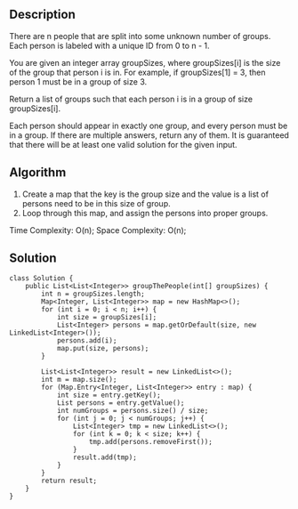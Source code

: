 ## Description
There are n people that are split into some unknown number of groups. Each person is labeled with a unique ID from 0 to n - 1.

You are given an integer array groupSizes, where groupSizes[i] is the size of the group that person i is in. For example, if groupSizes[1] = 3, then person 1 must be in a group of size 3.

Return a list of groups such that each person i is in a group of size groupSizes[i].

Each person should appear in exactly one group, and every person must be in a group. If there are multiple answers, return any of them. It is guaranteed that there will be at least one valid solution for the given input.

## Algorithm
1. Create a map that the key is the group size and the value is a list of persons need to be in this size of group.
2. Loop through this map, and assign the persons into proper groups.

Time Complexity: O(n);
Space Complexity: O(n);

## Solution
~~~
class Solution {
    public List<List<Integer>> groupThePeople(int[] groupSizes) {
        int n = groupSizes.length;
        Map<Integer, List<Integer>> map = new HashMap<>();
        for (int i = 0; i < n; i++) {
            int size = groupSizes[i];
            List<Integer> persons = map.getOrDefault(size, new LinkedList<Integer>());
            persons.add(i);
            map.put(size, persons);
        }

        List<List<Integer>> result = new LinkedList<>();
        int m = map.size();
        for (Map.Entry<Integer, List<Integer>> entry : map) {
            int size = entry.getKey();
            List persons = entry.getValue();
            int numGroups = persons.size() / size;
            for (int j = 0; j < numGroups; j++) {
                List<Integer> tmp = new LinkedList<>();
                for (int k = 0; k < size; k++) {
                    tmp.add(persons.removeFirst());
                }
                result.add(tmp);
            }
        }
        return result;
    }
}
~~~